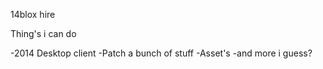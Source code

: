 14blox hire

Thing's i can do

-2014 Desktop client
-Patch a bunch of stuff
-Asset's
-and more i guess?
